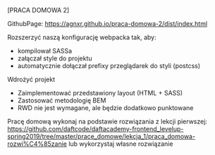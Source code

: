 [PRACA DOMOWA 2]

GithubPage: https://agnxr.github.io/praca-domowa-2/dist/index.html

Rozszerzyć naszą konfigurację webpacka tak, aby:
* kompilował SASSa
* załączał style do projektu
* automatycznie dołączał prefixy przeglądarek do styli (postcss)

Wdrożyć projekt
* Zaimplementować przedstawiony layout (HTML + SASS)
* Zastosować metodologię BEM
* RWD nie jest wymagane, ale będzie dodatkowo punktowane

Pracę domową wykonaj na podstawie rozwiązania z lekcji pierwszej: https://github.com/daftcode/daftacademy-frontend_levelup-spring2019/tree/master/prace_domowe/lekcja_1/praca_domowa-rozwi%C4%85zanie lub wykorzystaj własne rozwiązanie


